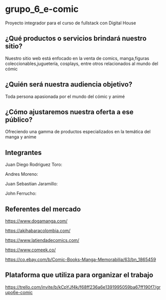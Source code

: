 # grupo_6_e-comic
Proyecto integrador para el curso de fullstack con Digital House

## ¿Qué productos o servicios brindará nuestro sitio?
Nuestro sitio web está enfocado en la venta de comics, manga,figuras coleccionables,juguetería, cosplays, entre otros relacionados al mundo del cómic

## ¿Quién será nuestra audiencia objetivo?
Toda persona apasionada por el mundo del cómic y animé

## ¿Cómo ajustaremos nuestra oferta a ese público?
Ofreciendo una gamma de productos especializados en la temática del manga y anime

## Integrantes

Juan Diego Rodriguez Toro: 

Andres Moreno:

Juan Sebastian Jaramillo:

John Ferrucho:

## Referentes del mercado

https://www.dogamanga.com/

https://akihabaracolombia.com/

https://www.latiendadecomics.com/

https://www.comeek.co/

https://co.ebay.com/b/Comic-Books-Manga-Memorabilia/63/bn_1865459

## Plataforma que utiliza para organizar el trabajo
https://trello.com/invite/b/kCpYJf4k/f68ff236a6e1391995059ba67ff190f7/grupo6e-comic
